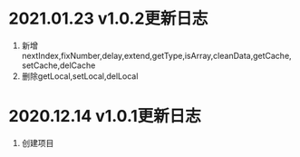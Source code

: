 # 2021.01.23 v1.0.2更新日志
1. 新增nextIndex,fixNumber,delay,extend,getType,isArray,cleanData,getCache,setCache,delCache
2. 删除getLocal,setLocal,delLocal

# 2020.12.14 v1.0.1更新日志
1. 创建项目
